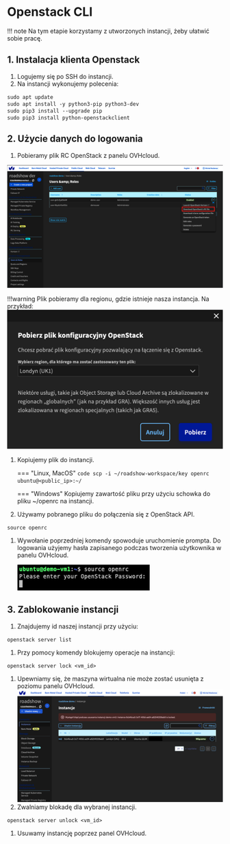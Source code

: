 # Openstack CLI

!!! note
    Na tym etapie korzystamy z utworzonych instancji, żeby ułatwić sobie pracę.

## 1. Instalacja klienta Openstack
1. Logujemy się po SSH do instancji.
1. Na instancji wykonujemy polecenia:
```code
sudo apt update
sudo apt install -y python3-pip python3-dev
sudo pip3 install --upgrade pip
sudo pip3 install python-openstackclient
```

## 2. Użycie danych do logowania
1. Pobieramy plik RC OpenStack z panelu OVHcloud.

![download openrc file](img/openrc.png)

!!!warning
    Plik pobieramy dla regionu, gdzie istnieje nasza instancja. Na przykład:
    ![download openrc](img/openrc_region.png)

1. Kopiujemy plik do instancji.

    === "Linux, MacOS"
        ```code
        scp -i ~/roadshow-workspace/key openrc ubuntu@<public_ip>:~/
        ```

    === "Windows"
        Kopiujemy zawartość pliku przy użyciu schowka do pliku ~/openrc na instancji.

1. Używamy pobranego pliku do połączenia się z OpenStack API.
```code
source openrc
```
1. Wywołanie poprzedniej komendy spowoduje uruchomienie prompta.
   Do logowania użyjemy hasła zapisanego podczas tworzenia użytkownika w panelu OVHcloud.

    ![paste password](img/password.png)

## 3. Zablokowanie instancji
1. Znajdujemy id naszej instancji przy użyciu:
```code
openstack server list
```
1. Przy pomocy komendy blokujemy operacje na instancji:
```code
openstack server lock <vm_id>
```
1. Upewniamy się, że maszyna wirtualna nie może zostać usunięta z poziomu panelu OVHcloud.
![removal error](img/removal_error.png)
1. Zwalniamy blokadę dla wybranej instancji.
```code
openstack server unlock <vm_id>
```
1. Usuwamy instancję poprzez panel OVHcloud.
